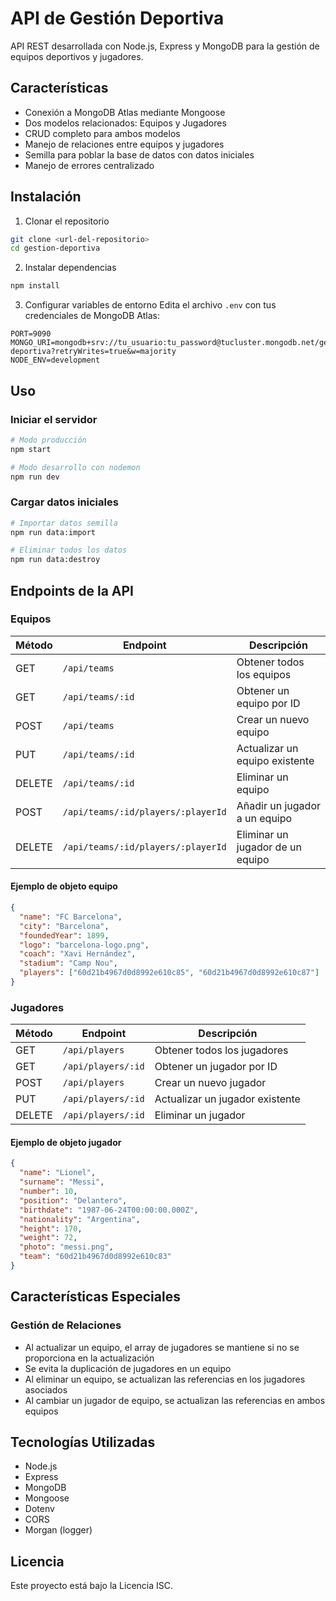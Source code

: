 # API de Gestión Deportiva

API REST desarrollada con Node.js, Express y MongoDB para la gestión de equipos deportivos y jugadores.

## Características

- Conexión a MongoDB Atlas mediante Mongoose
- Dos modelos relacionados: Equipos y Jugadores
- CRUD completo para ambos modelos
- Manejo de relaciones entre equipos y jugadores
- Semilla para poblar la base de datos con datos iniciales
- Manejo de errores centralizado

## Instalación

1. Clonar el repositorio
```bash
git clone <url-del-repositorio>
cd gestion-deportiva
```

2. Instalar dependencias
```bash
npm install
```

3. Configurar variables de entorno
Edita el archivo `.env` con tus credenciales de MongoDB Atlas:
```
PORT=9090
MONGO_URI=mongodb+srv://tu_usuario:tu_password@tucluster.mongodb.net/gestion-deportiva?retryWrites=true&w=majority
NODE_ENV=development
```

## Uso

### Iniciar el servidor
```bash
# Modo producción
npm start

# Modo desarrollo con nodemon
npm run dev
```

### Cargar datos iniciales
```bash
# Importar datos semilla
npm run data:import

# Eliminar todos los datos
npm run data:destroy
```

## Endpoints de la API

### Equipos

| Método | Endpoint | Descripción |
|--------|----------|-------------|
| GET | `/api/teams` | Obtener todos los equipos |
| GET | `/api/teams/:id` | Obtener un equipo por ID |
| POST | `/api/teams` | Crear un nuevo equipo |
| PUT | `/api/teams/:id` | Actualizar un equipo existente |
| DELETE | `/api/teams/:id` | Eliminar un equipo |
| POST | `/api/teams/:id/players/:playerId` | Añadir un jugador a un equipo |
| DELETE | `/api/teams/:id/players/:playerId` | Eliminar un jugador de un equipo |

#### Ejemplo de objeto equipo
```json
{
  "name": "FC Barcelona",
  "city": "Barcelona",
  "foundedYear": 1899,
  "logo": "barcelona-logo.png",
  "coach": "Xavi Hernández",
  "stadium": "Camp Nou",
  "players": ["60d21b4967d0d8992e610c85", "60d21b4967d0d8992e610c87"]
}
```

### Jugadores

| Método | Endpoint | Descripción |
|--------|----------|-------------|
| GET | `/api/players` | Obtener todos los jugadores |
| GET | `/api/players/:id` | Obtener un jugador por ID |
| POST | `/api/players` | Crear un nuevo jugador |
| PUT | `/api/players/:id` | Actualizar un jugador existente |
| DELETE | `/api/players/:id` | Eliminar un jugador |

#### Ejemplo de objeto jugador
```json
{
  "name": "Lionel",
  "surname": "Messi",
  "number": 10,
  "position": "Delantero",
  "birthdate": "1987-06-24T00:00:00.000Z",
  "nationality": "Argentina",
  "height": 170,
  "weight": 72,
  "photo": "messi.png",
  "team": "60d21b4967d0d8992e610c83"
}
```

## Características Especiales

### Gestión de Relaciones

- Al actualizar un equipo, el array de jugadores se mantiene si no se proporciona en la actualización
- Se evita la duplicación de jugadores en un equipo
- Al eliminar un equipo, se actualizan las referencias en los jugadores asociados
- Al cambiar un jugador de equipo, se actualizan las referencias en ambos equipos

## Tecnologías Utilizadas

- Node.js
- Express
- MongoDB
- Mongoose
- Dotenv
- CORS
- Morgan (logger)

## Licencia

Este proyecto está bajo la Licencia ISC. 